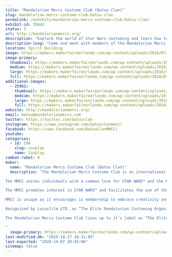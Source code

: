 ```yaml
---
title: "Mandalorian Mercs Costume Club (Batuu Clan)"
slug: mandalorian-mercs-costume-club-batuu-clan
permalink: /exhibits/mandalorian-mercs-costume-club-batuu-clan/
exhibit-id: 35642
status: 1
url: http://mandalorianmercs.org/
description: "Explore the world of Star Wars costuming and learn how to make your own Mandalorian armor!"
description-long: "Come and meet with members of the Mandalorian Mercs Costume Club. Learn what goes into making the armor and be entered to win your own set!"
location: Spirit Building
image: https://makers.makerfaireorlando.com/wp-content/uploads/2018/07/batuulogo2-1.jpg
image-primary:
  thumbnail: https://makers.makerfaireorlando.com/wp-content/uploads/2018/07/batuulogo2-1-150x150.jpg
  medium: https://makers.makerfaireorlando.com/wp-content/uploads/2018/07/batuulogo2-1-300x300.jpg
  large: https://makers.makerfaireorlando.com/wp-content/uploads/2018/07/batuulogo2-1.jpg
  full: https://makers.makerfaireorlando.com/wp-content/uploads/2018/07/batuulogo2-1.jpg
additional-images:
  - 25962:
    thumbnail: https://makers.makerfaireorlando.com/wp-content/uploads/2018/07/IMG_0018-150x150.jpg
    medium: https://makers.makerfaireorlando.com/wp-content/uploads/2018/07/IMG_0018-300x105.jpg
    large: https://makers.makerfaireorlando.com/wp-content/uploads/2018/07/IMG_0018-1024x359.jpg
    full: https://makers.makerfaireorlando.com/wp-content/uploads/2018/07/IMG_0018.jpg
website: http://mandalorianmercs.org/
email: batuu@mandalorianmercs.com
twitter: https://twitter.com/batuuclan
instagram: https://www.instagram.com/batuuclanmmcc/
facebook: https://www.facebook.com/BatuuClanMMCC/
youtube: 
categories:
  - id: 286
    slug: cosplay
    name: Cosplay
combat-robot: 0
maker:
  name: "Mandalorian Mercs Costume Club (Batuu Clan)"
  description: "The Mandalorian Mercs Costume Club is an international STAR WARS™ costuming organization dedicated to celebrating the STAR WARS™ universe through the creation, display, and wearing of quality character costumes that represent the Mandalorian characters and culture from the STAR WARS™ sagas.

The MMCC unites individuals with a common love for STAR WARS™ and the Mandalorian culture/characters while encouraging self-improvement, personal growth, family involvement, and fellowship with peers.

The MMCC promotes interest in STAR WARS™ and facilitates the use of these costumes for STAR WARS™-related events as well as contributing to the local community through costumed charity and volunteer work.

MMCC is unique as it encourages is membership to embrace creativity and individualism as opposed to costume organization based on visual accuracy from the STAR WARS™ films and canon reference material. The MMCC is an inclusive and friendly club, following the Mandalorian way of “Clans” or family units and a clans’ ability to adopt anyone who wishes to be a Mandalorian.

Recognized by Lucasfilm LTD. as “The Elite Mandalorian Costuming Organization”; Mandalorian Mercs Costuming Club set the standards of Mandalorian costuming based on canon film(Boba and Jango Fett), Expanded Universe, “Legends”, action figure, and video/board game references. Our CRLs (Costume Requirement List) allow official members to be highly creative with their Mandalorian costumes, even though there is a minimum visual and quality standard that must be reached; every Mandalorian Mercs Costume Club member is constantly encouraged to improve their costume to elite standards.

The Mandalorian Mercs Costume Club lives up to it’s label as “The Elite Mandalorian Costuming Organization” by promoting the love of STAR WARS™, creation of quality costumes, and spirit of volunteerism.

"
  image-primary: https://makers.makerfaireorlando.com/wp-content/uploads/2018/07/batuulogo2.jpg
last-modified-db: "2019-10-27 16:31:05"
last-exported: "2020-14-07 20:45:06"
sitemap: false
---
```

